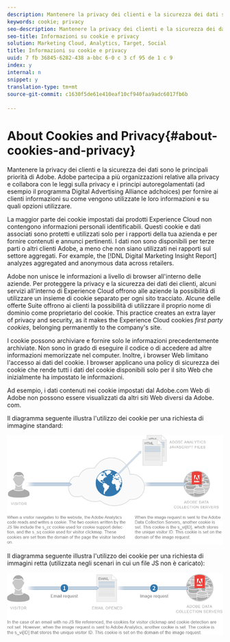 ```yaml
---
description: Mantenere la privacy dei clienti e la sicurezza dei dati sono le principali priorità di Adobe. Adobe partecipa a più organizzazioni relative alla privacy e collabora con le leggi sulla privacy e i principi autoregolamentati (ad esempio il programma Digital Advertising Alliance adchoices) per fornire ai clienti informazioni su come vengono utilizzate le loro informazioni e su quali opzioni utilizzare.
keywords: cookie; privacy
seo-description: Mantenere la privacy dei clienti e la sicurezza dei dati sono le principali priorità di Adobe. Adobe partecipa a più organizzazioni relative alla privacy e collabora con le leggi sulla privacy e i principi autoregolamentati (ad esempio il programma Digital Advertising Alliance adchoices) per fornire ai clienti informazioni su come vengono utilizzate le loro informazioni e su quali opzioni utilizzare.
seo-title: Informazioni su cookie e privacy
solution: Marketing Cloud, Analytics, Target, Social
title: Informazioni su cookie e privacy
uuid: 7 fb 36845-6282-438 a-bbc 6-0 c 3 cf 95 de 1 c 9
index: y
internal: n
snippet: y
translation-type: tm+mt
source-git-commit: c1630f5de61e410eaf10cf940faa9adc6017fb6b

---
```



# About Cookies and Privacy{#about-cookies-and-privacy}

Mantenere la privacy dei clienti e la sicurezza dei dati sono le principali priorità di Adobe. Adobe partecipa a più organizzazioni relative alla privacy e collabora con le leggi sulla privacy e i principi autoregolamentati (ad esempio il programma Digital Advertising Alliance adchoices) per fornire ai clienti informazioni su come vengono utilizzate le loro informazioni e su quali opzioni utilizzare.

La maggior parte dei cookie impostati dai prodotti Experience Cloud non contengono informazioni personali identificabili. Questi cookie e dati associati sono protetti e utilizzati solo per i rapporti della tua azienda e per fornire contenuti e annunci pertinenti. I dati non sono disponibili per terze parti o altri clienti Adobe, a meno che non siano utilizzati nei rapporti sul settore aggregati. For example, the [!DNL Digital Marketing Insight Report] analyzes aggregated and anonymous data across retailers.

Adobe non unisce le informazioni a livello di browser all'interno delle aziende. Per proteggere la privacy e la sicurezza dei dati dei clienti, alcuni servizi all'interno di Experience Cloud offrono alle aziende la possibilità di utilizzare un insieme di cookie separato per ogni sito tracciato. Alcune delle offerte Suite offrono ai clienti la possibilità di utilizzare il proprio nome di dominio come proprietario del cookie. This practice creates an extra layer of privacy and security, as it makes the Experience Cloud cookies *first party cookies*, belonging permanently to the company's site.

I cookie possono archiviare e fornire solo le informazioni precedentemente archiviate. Non sono in grado di eseguire il codice o di accedere ad altre informazioni memorizzate nel computer. Inoltre, i browser Web limitano l'accesso ai dati del cookie. I browser applicano una policy di sicurezza dei cookie che rende tutti i dati del cookie disponibili solo per il sito Web che inizialmente ha impostato le informazioni.

Ad esempio, i dati contenuti nei cookie impostati dal Adobe.com Web di Adobe non possono essere visualizzati da altri siti Web diversi da Adobe. com.

Il diagramma seguente illustra l'utilizzo dei cookie per una richiesta di immagine standard:

![](assets/CookiesProcessGraphic-01.png)

Il diagramma seguente illustra l'utilizzo dei cookie per una richiesta di immagini retta (utilizzata negli scenari in cui un file JS non è caricato):

![](assets/CookiesProcessGraphic2.png)

